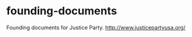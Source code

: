 founding-documents
==================
Founding documents for Justice Party.
http://www.justicepartyusa.org/
